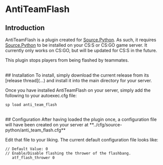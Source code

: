 # AntiTeamFlash

## Introduction
AntiTeamFlash is a plugin created for [Source.Python](https://github.com/Source-Python-Dev-Team/Source.Python).  As such, it requires [Source.Python](https://github.com/Source-Python-Dev-Team/Source.Python) to be installed on your CS:S or CS:GO game server.  It currently only works on CS:GO, but will be updated for CS:S in the future.

This plugin stops players from being flashed by teammates.

<br>
## Installation
To install, simply download the current release from its [release thread](...) and install it into the main directory for your server.

Once you have installed AntiTeamFlash on your server, simply add the following to your autoexec.cfg file:
```
sp load anti_team_flash
```

<br>
## Configuration
After having loaded the plugin once, a configuration file will have been created on your server at **../cfg/source-python/anti_team_flash.cfg**

Edit that file to your liking.  The current default configuration file looks like:
```
// Default Value: 0
// Enable/Disable flashing the thrower of the flashbang.
   atf_flash_thrower 0
```
